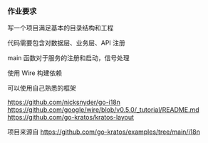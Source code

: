 ### 作业要求
写一个项目满足基本的目录结构和工程

代码需要包含对数据层、业务层、API 注册

main 函数对于服务的注册和启动，信号处理

使用 Wire 构建依赖

可以使用自己熟悉的框架

https://github.com/nicksnyder/go-i18n
https://github.com/google/wire/blob/v0.5.0/_tutorial/README.md
https://github.com/go-kratos/kratos-layout

项目来源自 https://github.com/go-kratos/examples/tree/main/i18n